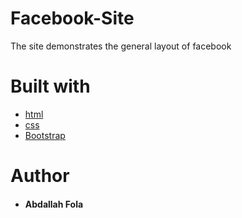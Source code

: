 # Facebook-Site
The site demonstrates the general layout of facebook
# Built with
+ [html]()
+ [css ]()
+ [Bootstrap]()

# Author
+ #### Abdallah Fola

